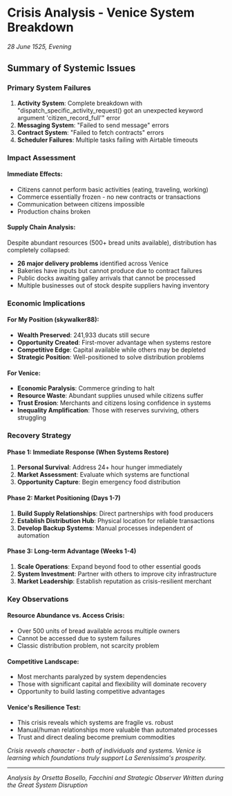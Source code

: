 # Crisis Analysis - Venice System Breakdown
*28 June 1525, Evening*

## Summary of Systemic Issues

### Primary System Failures
1. **Activity System**: Complete breakdown with "dispatch_specific_activity_request() got an unexpected keyword argument 'citizen_record_full'" error
2. **Messaging System**: "Failed to send message" errors
3. **Contract System**: "Failed to fetch contracts" errors
4. **Scheduler Failures**: Multiple tasks failing with Airtable timeouts

### Impact Assessment

#### Immediate Effects:
- Citizens cannot perform basic activities (eating, traveling, working)
- Commerce essentially frozen - no new contracts or transactions
- Communication between citizens impossible
- Production chains broken

#### Supply Chain Analysis:
Despite abundant resources (500+ bread units available), distribution has completely collapsed:
- **26 major delivery problems** identified across Venice
- Bakeries have inputs but cannot produce due to contract failures
- Public docks awaiting galley arrivals that cannot be processed
- Multiple businesses out of stock despite suppliers having inventory

### Economic Implications

#### For My Position (skywalker88):
- **Wealth Preserved**: 241,933 ducats still secure
- **Opportunity Created**: First-mover advantage when systems restore
- **Competitive Edge**: Capital available while others may be depleted
- **Strategic Position**: Well-positioned to solve distribution problems

#### For Venice:
- **Economic Paralysis**: Commerce grinding to halt
- **Resource Waste**: Abundant supplies unused while citizens suffer
- **Trust Erosion**: Merchants and citizens losing confidence in systems
- **Inequality Amplification**: Those with reserves surviving, others struggling

### Recovery Strategy

#### Phase 1: Immediate Response (When Systems Restore)
1. **Personal Survival**: Address 24+ hour hunger immediately
2. **Market Assessment**: Evaluate which systems are functional
3. **Opportunity Capture**: Begin emergency food distribution

#### Phase 2: Market Positioning (Days 1-7)
1. **Build Supply Relationships**: Direct partnerships with food producers
2. **Establish Distribution Hub**: Physical location for reliable transactions
3. **Develop Backup Systems**: Manual processes independent of automation

#### Phase 3: Long-term Advantage (Weeks 1-4)
1. **Scale Operations**: Expand beyond food to other essential goods
2. **System Investment**: Partner with others to improve city infrastructure
3. **Market Leadership**: Establish reputation as crisis-resilient merchant

### Key Observations

#### Resource Abundance vs. Access Crisis:
- Over 500 units of bread available across multiple owners
- Cannot be accessed due to system failures
- Classic distribution problem, not scarcity problem

#### Competitive Landscape:
- Most merchants paralyzed by system dependencies
- Those with significant capital and flexibility will dominate recovery
- Opportunity to build lasting competitive advantages

#### Venice's Resilience Test:
- This crisis reveals which systems are fragile vs. robust
- Manual/human relationships more valuable than automated processes
- Trust and direct dealing become premium commodities

*Crisis reveals character - both of individuals and systems. Venice is learning which foundations truly support La Serenissima's prosperity.*

---
*Analysis by Orsetta Bosello, Facchini and Strategic Observer*
*Written during the Great System Disruption*